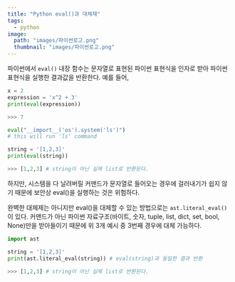 ```yaml
---
title: "Python eval()과 대체재"
tags:
  - python
image:
  path: "images/파이썬로고.png"
  thumbnail: "images/파이썬로고.png"
---
```



파이썬에서 `eval()` 내장 함수는 문자열로 표현된 파이썬 표현식을 인자로 받아 파이썬 표현식을 실행한 결과값을 반환한다. 예를 들어,

```python
x = 2
expression = 'x^2 + 3'
print(eval(expression))

>>> 7
```

```python
eval("__import__('os').system('ls')")
# this will run 'ls' command
```
```python
string = '[1,2,3]'
print(eval(string))

>>> [1,2,3] # string이 아닌 실제 list로 반환된다.
```

하지만, 시스템을 다 날려버릴 커맨드가 문자열로 들어오는 경우에 걸러내기가 쉽지 않기 때문에 보안상 eval()을 실행하는 것은 위험하다. 

완벽한 대체제는 아니지만 eval()을 대체할 수 있는 방법으로는 `ast.literal_eval()`이 있다. 
커맨드가 아닌 파이썬 자료구조(바이트, 숫자, tuple, list, dict, set, bool, None)만을 받아들이기 때문에 위 3개 예시 중 3번째 경우에 대체 가능하다. 

```python
import ast

string = '[1,2,3]'
print(ast.literal_eval(string)) # eval(string)과 동일한 결과 반환

>>> [1,2,3] # string이 아닌 실제 list로 반환된다.
```
